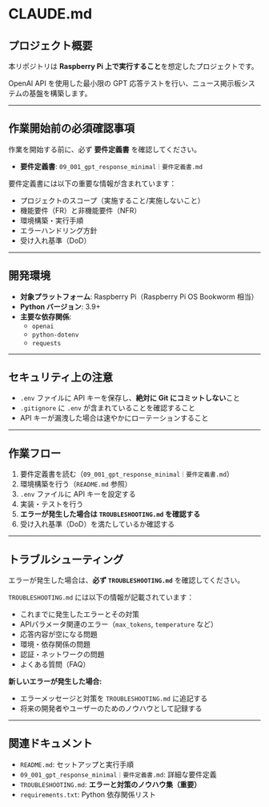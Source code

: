 # CLAUDE.md

## プロジェクト概要

本リポジトリは **Raspberry Pi 上で実行すること**を想定したプロジェクトです。

OpenAI API を使用した最小限の GPT 応答テストを行い、ニュース掲示板システムの基盤を構築します。

---

## 作業開始前の必須確認事項

作業を開始する前に、必ず **要件定義書** を確認してください。

- **要件定義書**: `09_001_gpt_response_minimal｜要件定義書.md`

要件定義書には以下の重要な情報が含まれています：

- プロジェクトのスコープ（実施すること/実施しないこと）
- 機能要件（FR）と非機能要件（NFR）
- 環境構築・実行手順
- エラーハンドリング方針
- 受け入れ基準（DoD）

---

## 開発環境

- **対象プラットフォーム**: Raspberry Pi（Raspberry Pi OS Bookworm 相当）
- **Python バージョン**: 3.9+
- **主要な依存関係**:
  - `openai`
  - `python-dotenv`
  - `requests`

---

## セキュリティ上の注意

- `.env` ファイルに API キーを保存し、**絶対に Git にコミットしない**こと
- `.gitignore` に `.env` が含まれていることを確認すること
- API キーが漏洩した場合は速やかにローテーションすること

---

## 作業フロー

1. 要件定義書を読む（`09_001_gpt_response_minimal｜要件定義書.md`）
2. 環境構築を行う（`README.md` 参照）
3. `.env` ファイルに API キーを設定する
4. 実装・テストを行う
5. **エラーが発生した場合は `TROUBLESHOOTING.md` を確認する**
6. 受け入れ基準（DoD）を満たしているか確認する

---

## トラブルシューティング

エラーが発生した場合は、**必ず `TROUBLESHOOTING.md`** を確認してください。

`TROUBLESHOOTING.md` には以下の情報が記載されています：

- これまでに発生したエラーとその対策
- APIパラメータ関連のエラー（`max_tokens`, `temperature` など）
- 応答内容が空になる問題
- 環境・依存関係の問題
- 認証・ネットワークの問題
- よくある質問（FAQ）

**新しいエラーが発生した場合:**
- エラーメッセージと対策を `TROUBLESHOOTING.md` に追記する
- 将来の開発者やユーザーのためのノウハウとして記録する

---

## 関連ドキュメント

- `README.md`: セットアップと実行手順
- `09_001_gpt_response_minimal｜要件定義書.md`: 詳細な要件定義
- `TROUBLESHOOTING.md`: **エラーと対策のノウハウ集（重要）**
- `requirements.txt`: Python 依存関係リスト

